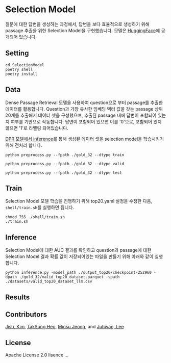 # Selection Model
질문에 대한 답변을 생성하는 과정에서, 답변을 보다 효율적으로 생성하기 위해 passage 추출을 위한 Selection Model을 구현했습니다.
모델은 [HuggingFace](https://huggingface.co/NHNDQ/SelectionModel)에 공개되어 있습니다.

## Setting
```
cd SelectionModel
poetry shell
poetry install
```

## Data
Dense Passage Retrieval 모델을 사용하여 question으로 부터 passage를 추출한 데이터를 활용합니다. Question과 가장 유사한 임베딩 벡터 값을 갖는 passage 상위 20개를 추출해서 데이터 셋을 구성했으며, 추출된 passage 내에 답변이 포함되어 있는지 여부를 기반으로 작동합니다. 답변이 포함되어 있으면 이를 '0'으로, 포함되어 있지 않으면 '1'로 라벨링 되어있습니다.

[DPR 모델에서 inference](https://github.com/trailerAI/KoDPR)를 통해 생성된 데이터 셋을 selection model을 학습시키기 위해 전처리 합니다.

```
python preprocess.py --fpath ./gold_32 --dtype train
```

```
python preprocess.py --fpath ./gold_32 --dtype valid
```

```
python preprocess.py --fpath ./gold_32 --dtype test
```

## Train
Selection Model 모델 학습을 진행하기 위해 top20.yaml 설정을 수정한 다음, `shell/train.sh`를 실행하면 됩니다.
```
chmod 755 ./shell/train.sh
./train.sh
```

## Inference
Selection Model에 대한 AUC 결과를 확인하고 question과 passage에 대한 Selection Model 결과 확률 값이 저장되어있는 파일을 만들기 위해 아래와 같이 실행합니다.
```
python inference.py -model_path ./output_top20/checkpoint-252960 -dpath ./gold_32/valid_top20_dataset.parquet -spath ./datasets/valid_top20_dataset_llm.csv
```

## Results


## Contributors
[Jisu, Kim](https://github.com/merry555), [TakSung Heo](https://github.com/HeoTaksung), [Minsu Jeong](https://github.com/skaeads12), and [Juhwan, Lee](https://github.com/juhwanlee-diquest)


## License
Apache License 2.0 lisence
...
